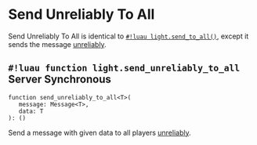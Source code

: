 # Send Unreliably To All

Send Unreliably To All is identical to [`#!luau light.send_to_all()`](./send_to_all.md), except it sends the message
<a href="https://create.roblox.com/docs/reference/engine/classes/UnreliableRemoteEvent" target="_blank">unreliably</a>.

## `#!luau function light.send_unreliably_to_all` <span class="md-tag md-tag-icon md-tag--server">Server</span> <span class="md-tag md-tag-icon md-tag--sync">Synchronous</span>

```luau
function send_unreliably_to_all<T>(
   message: Message<T>,
   data: T
): ()
```

Send a message with given data to all players
<a href="https://create.roblox.com/docs/reference/engine/classes/UnreliableRemoteEvent" target="_blank">unreliably</a>.
